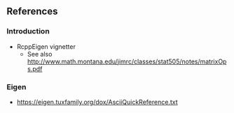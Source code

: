 ## References

### Introduction

* RcppEigen vignetter
    * See also http://www.math.montana.edu/jimrc/classes/stat505/notes/matrixOps.pdf

### Eigen

* https://eigen.tuxfamily.org/dox/AsciiQuickReference.txt
